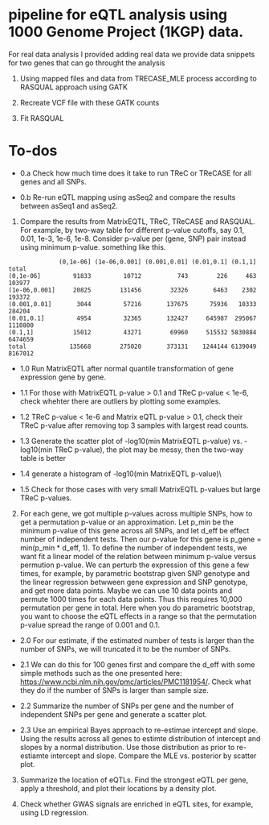# pipeline for eQTL analysis using 1000 Genome Project (1KGP) data. 
For real data analysis I provided adding real data we provide data snippets for two genes that can go throught the analysis

1. Using mapped files and data from TRECASE_MLE process according to RASQUAL approach using GATK

2. Recreate VCF file with these GATK counts

3. Fit RASQUAL

# To-dos

+ 0.a Check how much time does it take to run TReC or TReCASE for all genes and all SNPs. 

+ 0.b Re-run eQTL mapping using asSeq2 and compare the results between asSeq1 and asSeq2. 

1. Compare the results from MatrixEQTL, TReC, TReCASE and RASQUAL. For example, by two-way table for different p-value cutoffs, say 0.1, 0.01, 1e-3, 1e-6, 1e-8. Consider p-value per (gene, SNP) pair instead using minimum p-value. something like this. 

```
              (0,1e-06] (1e-06,0.001] (0.001,0.01] (0.01,0.1] (0.1,1]   total
(0,1e-06]         91833         10712          743        226     463  103977
(1e-06,0.001]     20825        131456        32326       6463    2302  193372
(0.001,0.01]       3044         57216       137675      75936   10333  284204
(0.01,0.1]         4954         32365       132427     645987  295067 1110800
(0.1,1]           15012         43271        69960     515532 5830884 6474659
total            135668        275020       373131    1244144 6139049 8167012
```

+ 1.0 Run MatrixEQTL after normal quantile transformation of gene expression gene by gene. 

+ 1.1 For those with MatrixEQTL p-value > 0.1 and TReC p-value < 1e-6, check whehter there are outliers by plotting some examples. 

+ 1.2 TReC p-value < 1e-6 and Matrix eQTL p-value > 0.1, check their TReC p-value after removing top 3 samples with largest read counts. 

+ 1.3 Generate the scatter plot of -log10(min MatrixEQTL p-value) vs. -log10(min TReC p-value), the plot may be messy, then the two-way table is better

+ 1.4 generate a histogram of -log10(min MatrixEQTL p-value)\

+ 1.5 Check for those cases with very small MatrixEQTL p-values but large TReC p-values. 


2. For each gene, we got multiple p-values across multiple SNPs, how to get a permutation p-value or an approximation. Let p_min be the minimum p-value of this gene across all SNPs, and let d_eff be effect number of independent tests. Then our p-value for this gene is p_gene = min(p_min * d_eff, 1). To define the number of independent tests, we want fit a linear model of the relation between minimum p-value versus permution p-value. We can perturb the expression of this gene a few times, for example, by parametric bootstrap given SNP genotype and the linear regression betwween gene expression and SNP genotype, and get more data points. Maybe we can use 10 data points and permute 1000 times for each data points. Thus this requires 10,000 permutation per gene in total. Here when you do parametric bootstrap, you want to choose the eQTL effects in a range so that the permutation p-value spread the range of 0.001 and 0.1. 

+ 2.0 For our estimate, if the estimated number of tests is larger than the number of SNPs, we will truncated it to be the number of SNPs. 

+ 2.1 We can do this for 100 genes first and compare the d_eff with some simple methods such as the one presented here: 
https://www.ncbi.nlm.nih.gov/pmc/articles/PMC1181954/. Check what they do if the number of SNPs is larger than sample size. 

+ 2.2 Summarize the number of SNPs per gene and the number of independent SNPs per gene and generate a scatter plot. 

+ 2.3 Use an empirical Bayes approach to re-estimae intercept and slope. Using the results across all genes to estimte distribution of intercept and slopes by a normal distribution. Use those distribution as prior to re-estiamte intercept and slope. Compare the MLE vs. posterior by scatter plot. 

3. Summarize the location of eQTLs. Find the strongest eQTL per gene, apply a threshold, and plot their locations by a density plot. 

4. Check whether GWAS signals are enriched in eQTL sites, for example, using LD regression. 
